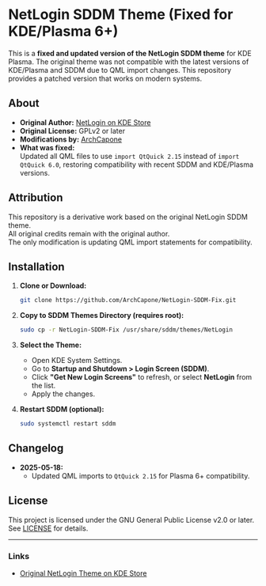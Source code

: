 # NetLogin SDDM Theme (Fixed for KDE/Plasma 6+)

This is a **fixed and updated version of the NetLogin SDDM theme** for KDE Plasma. The original theme was not compatible with the latest versions of KDE/Plasma and SDDM due to QML import changes. This repository provides a patched version that works on modern systems.

## About

- **Original Author:** [NetLogin on KDE Store](https://store.kde.org/p/1425334/)
- **Original License:** GPLv2 or later
- **Modifications by:** [ArchCapone](https://github.com/ArchCapone)
- **What was fixed:**  
  Updated all QML files to use `import QtQuick 2.15` instead of `import QtQuick 6.0`, restoring compatibility with recent SDDM and KDE/Plasma versions.

## Attribution

This repository is a derivative work based on the original NetLogin SDDM theme.  
All original credits remain with the original author.  
The only modification is updating QML import statements for compatibility.

## Installation

1. **Clone or Download:**
   ```bash
   git clone https://github.com/ArchCapone/NetLogin-SDDM-Fix.git
   ```

2. **Copy to SDDM Themes Directory (requires root):**
   ```bash
   sudo cp -r NetLogin-SDDM-Fix /usr/share/sddm/themes/NetLogin
   ```

3. **Select the Theme:**
   - Open KDE System Settings.
   - Go to **Startup and Shutdown > Login Screen (SDDM)**.
   - Click **"Get New Login Screens"** to refresh, or select **NetLogin** from the list.
   - Apply the changes.

4. **Restart SDDM (optional):**
   ```bash
   sudo systemctl restart sddm
   ```

## Changelog

- **2025-05-18:**  
  - Updated QML imports to `QtQuick 2.15` for Plasma 6+ compatibility.

## License

This project is licensed under the GNU General Public License v2.0 or later.  
See [LICENSE](LICENSE) for details.

---

### Links

- [Original NetLogin Theme on KDE Store](https://store.kde.org/p/1425334/)
